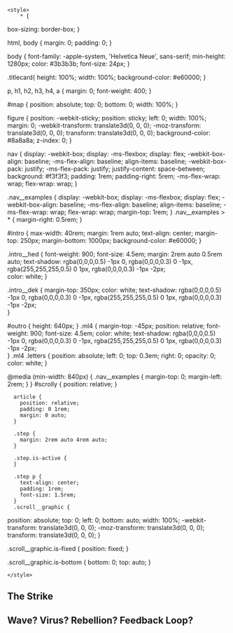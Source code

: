 
<!DOCTYPE html>
<html>
  <head>
    <meta charset="utf-8" />
    <meta http-equiv="X-UA-Compatible" content="IE=edge" />
    <title>Strike Project</title>
    <meta name="description" content="Scrollama: Basic Example" />
    <meta name="viewport" content="width=device-width, initial-scale=1" />
    <script src='https://api.tiles.mapbox.com/mapbox-gl-js/v1.5.0/mapbox-gl.js'></script>
    <link href='https://api.tiles.mapbox.com/mapbox-gl-js/v1.5.0/mapbox-gl.css' rel='stylesheet' />
    <script src="//cdnjs.cloudflare.com/ajax/libs/ScrollMagic/2.0.7/ScrollMagic.min.js"></script>
    <script src="//cdnjs.cloudflare.com/ajax/libs/ScrollMagic/2.0.7/plugins/debug.addIndicators.min.js"></script>
    <script src="https://unpkg.com/d3@5.9.1/dist/d3.min.js"></script>
    <script src="https://cdnjs.cloudflare.com/ajax/libs/animejs/2.0.2/anime.min.js"></script>

    <style>
        * {
  box-sizing: border-box;
}

html,
body {
  margin: 0;
  padding: 0;
}

body {
  font-family: -apple-system, 'Helvetica Neue', sans-serif;
  min-height: 1280px;
  color: #3b3b3b;
  font-size: 24px;
}

.titlecard{
  height: 100%;
  width: 100%;
  background-color: #e60000;
}


p,
h1,
h2,
h3,
h4,
a {
  margin: 0;
  font-weight: 400;
}

#map { position: absolute; top: 0; bottom: 0; width: 100%; }
      
figure {
        position: -webkit-sticky;
        position: sticky;
        left: 0;
        width: 100%;
        margin: 0;
        -webkit-transform: translate3d(0, 0, 0);
        -moz-transform: translate3d(0, 0, 0);
        transform: translate3d(0, 0, 0);
        background-color: #8a8a8a;
        z-index: 0;
}

nav {
  display: -webkit-box;
  display: -ms-flexbox;
  display: flex;
  -webkit-box-align: baseline;
  -ms-flex-align: baseline;
  align-items: baseline;
  -webkit-box-pack: justify;
  -ms-flex-pack: justify;
  justify-content: space-between;
  background: #f3f3f3;
  padding: 1rem;
  padding-right: 5rem;
  -ms-flex-wrap: wrap;
  flex-wrap: wrap;
}

.nav__examples {
  display: -webkit-box;
  display: -ms-flexbox;
  display: flex;
  -webkit-box-align: baseline;
  -ms-flex-align: baseline;
  align-items: baseline;
  -ms-flex-wrap: wrap;
  flex-wrap: wrap;
  margin-top: 1rem;
}
.nav__examples > * {
  margin-right: 0.5rem;
}

#intro {
  max-width: 40rem;
  margin: 1rem auto;
  text-align: center;
  margin-top: 250px;
  margin-bottom: 1000px;
  background-color: #e60000;
}

.intro__hed {
  font-weight: 900;
  font-size: 4.5em;
  margin: 2rem auto 0.5rem auto;
  text-shadow: rgba(0,0,0,0.5) -1px 0, rgba(0,0,0,0.3) 0 -1px, rgba(255,255,255,0.5) 0 1px, rgba(0,0,0,0.3) -1px -2px;  
  color: white;
}

.intro__dek {
  margin-top: 350px;
  color: white;
  text-shadow: rgba(0,0,0,0.5) -1px 0, rgba(0,0,0,0.3) 0 -1px, rgba(255,255,255,0.5) 0 1px, rgba(0,0,0,0.3) -1px -2px;  
}

#outro {
  height: 640px;
}
.ml4 {
  margin-top: -45px;
  position: relative;
  font-weight: 900;
  font-size: 4.5em;
  color: white;
  text-shadow: rgba(0,0,0,0.5) -1px 0, rgba(0,0,0,0.3) 0 -1px, rgba(255,255,255,0.5) 0 1px, rgba(0,0,0,0.3) -1px -2px;  
}
.ml4 .letters {
  position: absolute;
  left: 0;
  top: 0.3em;
  right: 0;
  opacity: 0; 
  color: white;
}

@media (min-width: 840px) {
  .nav__examples {
    margin-top: 0;
    margin-left: 2rem;
  }
}
      #scrolly {
        position: relative;
      }

      article {
        position: relative;
        padding: 0 1rem;
        margin: 0 auto;
      }

      .step {
        margin: 2rem auto 4rem auto;
      }

      .step.is-active {
      }

      .step p {
        text-align: center;
        padding: 1rem;
        font-size: 1.5rem;
      }
      .scroll__graphic {
  position: absolute;
  top: 0;
  left: 0;
  bottom: auto;
  width: 100%;
  -webkit-transform: translate3d(0, 0, 0);
  -moz-transform: translate3d(0, 0, 0);
  transform: translate3d(0, 0, 0);
}

.scroll__graphic.is-fixed {
  position: fixed;
}

.scroll__graphic.is-bottom {
  bottom: 0;
  top: auto;
}

    </style>
  </head>

  <body>
    <main>
      <div class="titlecard">
        <section id="intro">
          <h1 class="intro__hed">The Strike
            <h1 class="ml4">
              <span class="letters letters-1">Wave?</span>
              <span class="letters letters-2">Virus?</span>
              <span class="letters letters-3">Rebellion?</span>
              <span class="letters letters-4">Feedback Loop?</span>
            <script>
            var ml4 = {};
            ml4.opacityIn = [0,1];
            ml4.scaleIn = [0.2, 1];
            ml4.scaleOut = 3;
            ml4.durationIn = 800;
            ml4.durationOut = 600;
            ml4.delay = 500;

            anime.timeline({loop: true})
              .add({
                targets: '.ml4 .letters-1',
                opacity: ml4.opacityIn,
                scale: ml4.scaleIn,
                duration: ml4.durationIn
              }).add({
                targets: '.ml4 .letters-1',
                opacity: 0,
                scale: ml4.scaleOut,
                duration: ml4.durationOut,
                easing: "easeInExpo",
                delay: ml4.delay
              }).add({
                targets: '.ml4 .letters-2',
                opacity: ml4.opacityIn,
                scale: ml4.scaleIn,
                duration: ml4.durationIn
              }).add({
                targets: '.ml4 .letters-2',
                opacity: 0,
                scale: ml4.scaleOut,
                duration: ml4.durationOut,
                easing: "easeInExpo",
                delay: ml4.delay
              }).add({
                targets: '.ml4 .letters-3',
                opacity: ml4.opacityIn,
                scale: ml4.scaleIn,
                duration: ml4.durationIn
              }).add({
                targets: '.ml4 .letters-3',
                opacity: 0,
                scale: ml4.scaleOut,
                duration: ml4.durationOut,
                easing: "easeInExpo",
                delay: ml4.delay
              }).add({
                targets: '.ml4 .letters-4',
                opacity: ml4.opacityIn,
                scale: ml4.scaleIn,
                duration: ml4.durationIn
              }).add({
                targets: '.ml4 .letters-4',
                opacity: 0,
                scale: ml4.scaleOut,
                duration: ml4.durationOut,
                easing: "easeInExpo",
                delay: ml4.delay
              }).add({
                targets: '.ml4',
                opacity: 0,
                duration: 500,
                delay: 500
              });
              </script>
            </h1>
          <h1 class="intro__dek">
            Examining metaphors for collective action. <br><br>by Brandon Daniels
          </h1>
        </section>
    </div>
      <section id="scrolly">
        <figure>
          <p><div id="map"></div></p>
        </figure>
        <article>
          <div class="step" data-step="1">
          </div>
          <div class="step" data-step="2">
            <p>STEP 2</p>
          </div>
          <div class="step" data-step="3">
            <p>STEP 3</p>
          </div>
          <div class="step" data-step="4">
            <p>STEP 4</p>
          </div>
        </article>
      </section>
      <section id="outro"></section>
    </main>
    <script>
        mapboxgl.accessToken = 'pk.eyJ1IjoiYnJhbmRvbmRhbmllbHMxOTE3IiwiYSI6ImNrMm1tYjgwYTBqbDIzZHQ1dmdyNWZxeWcifQ.fdROqOxFdqnMmA6G_f_hgw';
        var map = new mapboxgl.Map({
          container: 'map', // container id
          style: 'mapbox://styles/brandondaniels1917/ck7p8e3x103m81iqhe4xbeosm', // stylesheet location
          center: [-96.92126, 36.79253],
          zoom: 4, // starting zoom
          pitch: 60.00,
          bearing: 0.88
        });
        map.scrollZoom.disable();

      var main = d3.select("main");
      var scrolly = main.select("#scrolly");
      var figure = scrolly.select("figure");
      var article = scrolly.select("article");
      var step = article.selectAll(".step");

      // initialize the scrollama
      var scroller = scrollama();

      function handleResize() {
        var stepH = Math.floor(window.innerHeight);
        step.style("height", stepH + "px");

        var figureHeight = window.innerHeight;
        var figureMarginTop = 400;

        figure
          .style("height", figureHeight + "px")
          .style("top", figureMarginTop + "px");

        scroller.resize();
        }

      function handleStepEnter(response) {
        // response = { element, direction, index }
        console.log(response);
        // add to color to current step
        response.element.classList.add("is-active");
      }

      function handleStepExit(response) {
        // response = { element, direction, index }
        console.log(response);
        // remove color from current step
        response.element.classList.remove("is-active");
      }

      function setupStickyfill() {
        d3.selectAll(".sticky").each(function() {
          Stickyfill.add(this);
        });
      }

      function init() {
        setupStickyfill();
        handleResize();
        scroller
          .setup({
            step: "#scrolly article .step",
            debug: false,
            offset: .50
          })
          .onStepEnter(handleStepEnter)
          .onStepExit(handleStepExit);

        // 3. setup resize event
        window.addEventListener("resize", scroller.resize);
      }

      // kick things off
      init();
    </script>
  </body>
</html>

